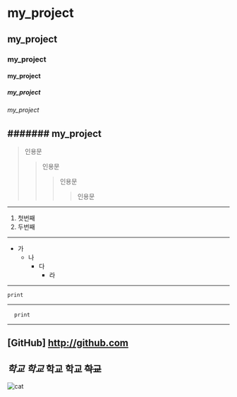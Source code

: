 # my_project
## my_project
### my_project
#### my_project
##### my_project
###### my_project
####### my_project
---
> 인용문
> > 인용문
> > > 인용문
> > > > 인용문
***
1. 첫번째
2. 두번째
---
* 가
  * 나
    * 다
      * 라
---
```
print
```
***
<pre> <code> print </code> </pre>
***
[GitHub] <http://github.com>
---
*학교*
_학교_
__학교__
**학교**
~~학교~~
---
![cat](https://github.com/JeoNKYS99/my_project/assets/136302459/c32cfe52-c950-4701-8804-4a652438088b)
